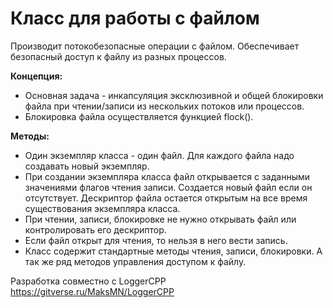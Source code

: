 # Класс для работы с файлом

Производит потокобезопасные операции с файлом. Обеспечивает безопасный доступ к файлу из разных процессов. 

**Концепция:**
 - Основная задача - инкапсуляция эксклюзивной и общей блокировки файла при чтении/записи из нескольких потоков или процессов.
 - Блокировка файла осуществляется функцией flock().

**Методы:**
 - Один экземпляр класса - один файл. Для каждого файла надо создавать новый экземпляр.
 - При создании экземпляра класса файл открывается с заданными значениями флагов чтения записи. Создается новый файл если он отсутствует. Дескриптор файла остается открытым на все время существования экземпляра класса.
 - При чтении, записи, блокировке не нужно открывать файл или контролировать его дескриптор.
 - Если файл открыт для чтения, то нельзя в него вести запись.
 - Класс содержит стандартные методы чтения, записи, блокировки. А так же ряд методов управления доступом к файлу.

  Разработка совместно с LoggerCPP https://gitverse.ru/MaksMN/LoggerCPP